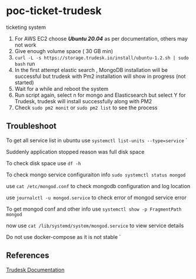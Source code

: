 # poc-ticket-trudesk

ticketing system 

1. For AWS EC2 choose ***Ubuntu 20.04*** as per documentation, others may not work
2. Give enough volume space ( 30 GB min)
3. `curl -L -s https://storage.trudesk.io/install/ubuntu-1.2.sh | sudo bash` run 
4. In the first attempt elastic search , MongoDB installation will be successful but trudesk with Pm2 installation will show in progress (not started)
5. Wait for a while and reboot the system
6. Run script again, select n for mongo and Elasticsearch but select Y for Trudesk, trudesk will install successfully along with PM2
7. Check `sudo pm2 monit` or `sudo pm2 list` to see the process



## Troubleshoot

To get all service list in ubuntu use `systemctl list-units --type=service`
`

Suddenly application stopped reason was full disk space 

To check disk space use `df -h`

To check mongo service configuraiton info `sudo systemctl status mongod`

use `cat /etc/mongod.conf` to check mongodb configuration and log location 

use `journalctl -u mongod.service` to check error of mongod service error

To get mongod conf and other info use `systemctl show -p FragmentPath mongod`

now use `cat /lib/systemd/system/mongod.service` to view service details 



Do not use docker-compose as it is not stable 
`

## References

[Trudesk Documentation](https://docs.trudesk.io/v1.2/getting-started/deployment/docker-deployment)
